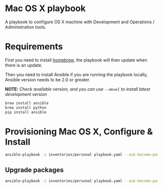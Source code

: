 Mac OS X playbook
=================

A playbook to configure OS X machine with Development and Operations / Administration tools.

# Requirements

First you need to install [homebrew](http://brew.sh/), the playbook will then update when there is an update.

Then you need to install Ansible if you are running the playbook locally, Ansible version needs to be 2.0 or greater.

__NOTE:__ _Check available version, and you can use `--devel` to install latest development version_

```bash
brew install ansible
brew install python
pip install ansible
```

# Provisioning Mac OS X, Configure & Install

```bash
ansible-playbook -i inventories/personal playbook.yaml --ask-become-pass -D
```

## Upgrade packages

```bash
ansible-playbook -i inventories/personal playbook.yaml --ask-become-pass -D -e pkg_state=latest
```
